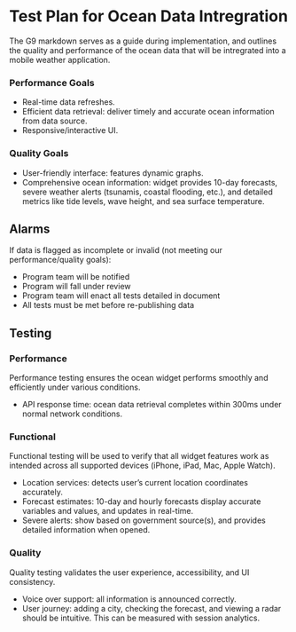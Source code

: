 # Test Plan for Ocean Data Intregration
The G9 markdown serves as a guide during implementation, and outlines the quality and performance of the ocean data that will be intregrated into a mobile weather application.

### Performance Goals
+ Real-time data refreshes.
+ Efficient data retrieval: deliver timely and accurate ocean information from data source.
+ Responsive/interactive UI.
  
### Quality Goals
+ User-friendly interface: features dynamic graphs.
+ Comprehensive ocean information: widget provides 10-day forecasts, severe weather alerts (tsunamis, coastal flooding, etc.), and detailed metrics like tide levels, wave height, and sea surface temperature. 

## Alarms
If data is flagged as incomplete or invalid (not meeting our performance/quality goals):
+ Program team will be notified
+ Program will fall under review
+ Program team will enact all tests detailed in document
+ All tests must be met before re-publishing data

## Testing
### Performance
Performance testing ensures the ocean widget performs smoothly and efficiently under various conditions.
+ API response time: ocean data retrieval completes within 300ms under normal network conditions.

### Functional
Functional testing will be used to verify that all widget features work as intended across all supported devices (iPhone, iPad, Mac, Apple Watch).
+ Location services: detects user’s current location coordinates accurately.
+ Forecast estimates: 10-day and hourly forecasts display accurate variables and values, and updates in real-time.
+ Severe alerts: show based on government source(s), and provides detailed information when opened.

### Quality
Quality testing validates the user experience, accessibility, and UI consistency.
+ Voice over support: all information is announced correctly.
+ User journey: adding a city, checking the forecast, and viewing a radar should be intuitive. This can be measured with session analytics.
